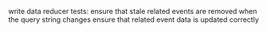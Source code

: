 write data reducer tests:
  ensure that stale related events are removed when the query string changes
  ensure that related event data is updated correctly

